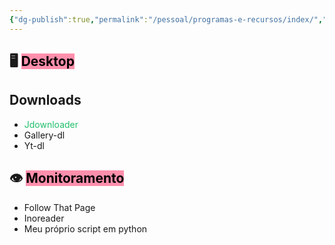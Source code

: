 ```yaml
---
{"dg-publish":true,"permalink":"/pessoal/programas-e-recursos/index/","noteIcon":""}
---
```


## 🖥 <mark style="background: #FF5582A6;">Desktop</mark>

## Downloads
 
- <span style='color:#20bf6b'>Jdownloader</span>
- Gallery-dl
- Yt-dl

## 👁 <mark style="background: #FF5582A6;">Monitoramento</mark>
- Follow That Page
- Inoreader
- Meu próprio script em python


